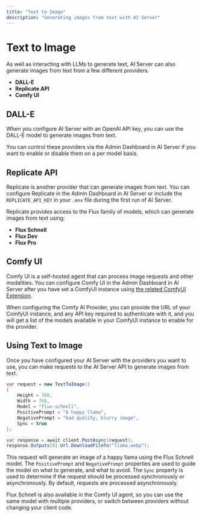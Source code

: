 ```yaml
---
title: "Text to Image"
description: "Generating images from text with AI Server"
---
```


# Text to Image

As well as interacting with LLMs to generate text, AI Server can also generate images from text from a few different providers. 

- **DALL-E**
- **Replicate API**
- **Comfy UI**

## DALL-E

When you configure AI Server with an OpenAI API key, you can use the DALL-E model to generate images from text.

You can control these providers via the Admin Dashboard in AI Server if you want to enable or disable them on a per model basis.

## Replicate API

Replicate is another provider that can generate images from text. You can configure Replicate in the Admin Dashboard in AI Server or include the `REPLICATE_API_KEY` in your `.env` file during the first run of AI Server.

Replicate provides access to the Flux family of models, which can generate images from text using:

- **Flux Schnell**
- **Flux Dev**
- **Flux Pro**

## Comfy UI

Comfy UI is a self-hosted agent that can process image requests and other modalities. You can configure Comfy UI in the Admin Dashboard in AI Server after you have set a ComfyUI instance using [the related ComfyUI Extension](https://github.com/ServiceStack/agent-comfy).

When configuring the Comfy AI Provider, you can provide the URL of your ComfyUI instance, and any API key required to authenticate with it, and you will get a list of the models available in your ComfyUI instance to enable for the provider.

## Using Text to Image

Once you have configured your AI Server with the providers you want to use, you can make requests to the AI Server API to generate images from text.

```csharp
var request = new TextToImage()
{
    Height = 768,
    Width = 768,
    Model = "flux-schnell",
    PositivePrompt = "A happy llama",
    NegativePrompt = "bad quality, blurry image",
    Sync = true
};

var response = await client.PostAsync(request);
response.Outputs[0].Url.DownloadFileTo("llama.webp");
```

This request will generate an image of a happy llama using the Flux Schnell model. The `PositivePrompt` and `NegativePrompt` properties are used to guide the model on what to generate, and what to avoid. The `Sync` property is used to determine if the request should be processed synchronously or asynchronously. By default, requests are processed asynchronously.

Flux Schnell is also available in the Comfy UI agent, so you can use the same model with multiple providers, or switch between providers without changing your client code.


